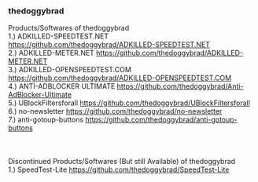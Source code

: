 ### thedoggybrad
Products/Softwares of thedoggybrad 
<br>
1.) ADKILLED-SPEEDTEST.NET https://github.com/thedoggybrad/ADKILLED-SPEEDTEST.NET
<br>
2.) ADKILLED-METER.NET https://github.com/thedoggybrad/ADKILLED-METER.NET
<br>
3.) ADKILLED-OPENSPEEDTEST.COM https://github.com/thedoggybrad/ADKILLED-OPENSPEEDTEST.COM
<br>
4.) ANTI-ADBLOCKER ULTIMATE https://github.com/thedoggybrad/Anti-AdBlocker-Ultimate
<br>
5.) UBlockFiltersforall https://github.com/thedoggybrad/UBlockFiltersforall
<br>
6.) no-newsletter https://github.com/thedoggybrad/no-newsletter
<br>
7.) anti-gotoup-buttons https://github.com/thedoggybrad/anti-gotoup-buttons
<br>
<br>
<br>
<br>
Discontinued Products/Softwares (But still Available) of thedoggybrad
<br>
1.) SpeedTest-Lite https://github.com/thedoggybrad/SpeedTest-Lite
